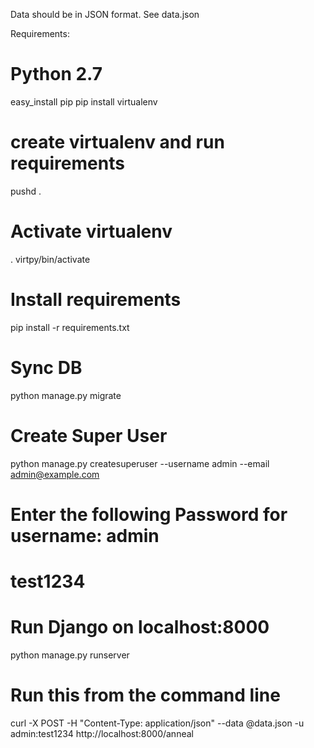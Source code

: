 Data should be in JSON format. See data.json

Requirements:
# Python 2.7

easy_install pip
pip install virtualenv

# create virtualenv and run requirements
pushd .

# Activate virtualenv
. virtpy/bin/activate

# Install requirements
pip install -r requirements.txt
# Sync DB
python manage.py migrate
# Create Super User
python manage.py createsuperuser --username admin --email admin@example.com

# Enter the following Password for username: admin
# test1234

# Run Django on localhost:8000
python manage.py runserver

# Run this from the command line
curl -X POST -H "Content-Type: application/json" --data @data.json -u admin:test1234 http://localhost:8000/anneal